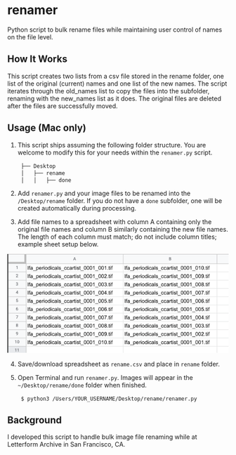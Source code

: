 # renamer
Python script to bulk rename files while maintaining user control of names on the file level. 

## How It Works
This script creates two lists from a csv file stored in the rename folder, one list of the original (current) names and one list of the new names. The script iterates through the old_names list to copy the files into the subfolder, renaming with the new_names list as it does. The original files are deleted after the files are successfully moved.  

## Usage (Mac only)

1. This script ships assuming the following folder structure. You are welcome to modify this for your needs within the `renamer.py` script.

        ├── Desktop
        │   ├── rename
        │   │   ├── done      

2. Add `renamer.py` and your image files to be renamed into the `/Desktop/rename` folder. If you do not have a `done` subfolder, one will be created automatically during processing. 

3. Add file names to a spreadsheet with column A containing only the original file names and column B similarly containing the new file names. The length of each column must match; do not include column titles; example sheet setup below. 

<p align="center">
  <img src="https://github.com/elliswmartin/renamer/blob/main/csv_example.png" />
</p>

4. Save/download spreadsheet as `rename.csv` and place in `rename` folder. 

5. Open Terminal and run `renamer.py`. Images will appear in the `~/Desktop/rename/done` folder when finished.
      
        $ python3 /Users/YOUR_USERNAME/Desktop/rename/renamer.py 
          

## Background
I developed this script to handle bulk image file renaming while at Letterform Archive in San Francisco, CA. 
